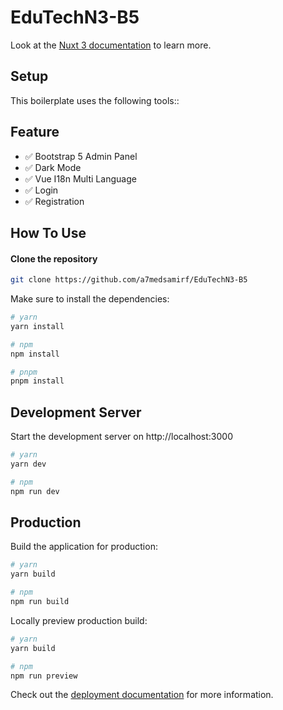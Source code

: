 # EduTechN3-B5

Look at the [Nuxt 3 documentation](https://nuxt.com/docs/getting-started/introduction) to learn more.

## Setup

This boilerplate uses the following tools::
## Feature
- ✅ Bootstrap 5 Admin Panel 
- ✅ Dark Mode
- ✅ Vue I18n Multi Language
- ✅ Login
- ✅ Registration

## How To Use
#### Clone the repository

```bash
git clone https://github.com/a7medsamirf/EduTechN3-B5
```

Make sure to install the dependencies:

```bash
# yarn
yarn install

# npm
npm install

# pnpm
pnpm install
```

## Development Server

Start the development server on http://localhost:3000

```bash
# yarn
yarn dev

# npm
npm run dev
```

## Production

Build the application for production:

```bash
# yarn
yarn build

# npm
npm run build
```

Locally preview production build:

```bash
# yarn
yarn build

# npm
npm run preview
```

Check out the [deployment documentation](https://nuxt.com/docs/getting-started/deployment) for more information.
